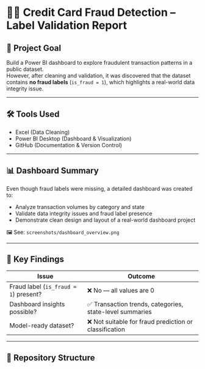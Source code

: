 # 🕵️‍♀️ Credit Card Fraud Detection – Label Validation Report

## 📌 Project Goal
Build a Power BI dashboard to explore fraudulent transaction patterns in a public dataset.  
However, after cleaning and validation, it was discovered that the dataset contains **no fraud labels** (`is_fraud = 1`), which highlights a real-world data integrity issue.

---

## 🛠️ Tools Used
- Excel (Data Cleaning)
- Power BI Desktop (Dashboard & Visualization)
- GitHub (Documentation & Version Control)

---

## 📊 Dashboard Summary
Even though fraud labels were missing, a detailed dashboard was created to:
- Analyze transaction volumes by category and state
- Validate data integrity issues and fraud label presence
- Demonstrate clean design and layout of a real-world dashboard project

🖼️ See: `screenshots/dashboard_overview.png`

---

## 🧪 Key Findings

| Issue | Outcome |
|-------|---------|
| Fraud label (`is_fraud = 1`) present? | ❌ No — all values are 0 |
| Dashboard insights possible? | ✅ Transaction trends, categories, state-level summaries |
| Model-ready dataset? | ❌ Not suitable for fraud prediction or classification |

---

## 📎 Repository Structure


